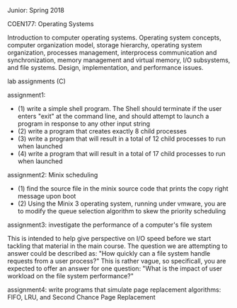 Junior: Spring 2018

COEN177: Operating Systems

Introduction to computer operating systems. Operating system concepts, computer organization model, storage hierarchy, operating system organization, processes management, interprocess communication and synchronization, memory management and virtual memory, I/O subsystems, and file systems. Design, implementation, and performance issues. 

lab assignments (C)

assignment1: 
- (1) write a simple shell program. The Shell should terminate if the user enters "exit" at the command line, and should attempt to launch a program in response to any other input string
- (2) write a program that creates exactly 8 child processes
- (3) write a program that will result in a total of 12 child processes to run when launched
- (4) write a program that will result in a total of 17 child processes to run when launched

assignment2: Minix scheduling
- (1) find the source file in the minix source code that prints the copy right message upon boot
- (2) Using the Minix 3 operating system, running under vmware, you are to modify the queue selection algorithm to skew the priority scheduling

assignment3: investigate the performance of a computer's file system

This is intended to help give perspective on I/O speed before we start tackling that material in the main course. The question we are attempting to answer could be described as: "How quickly can a file system handle requests from a user process?" This is rather vague, so specificall, you are expected to offer an answer for one question: "What is the impact of user workload on the file system performance?"

assignment4: write programs that simulate page replacement algorithms: FIFO, LRU, and Second Chance Page Replacement
